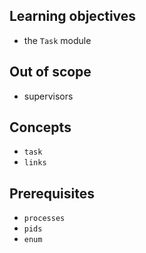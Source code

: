 ## Learning objectives

- the `Task` module

## Out of scope

- supervisors

## Concepts

- `task`
- `links`

## Prerequisites

- `processes`
- `pids`
- `enum`

